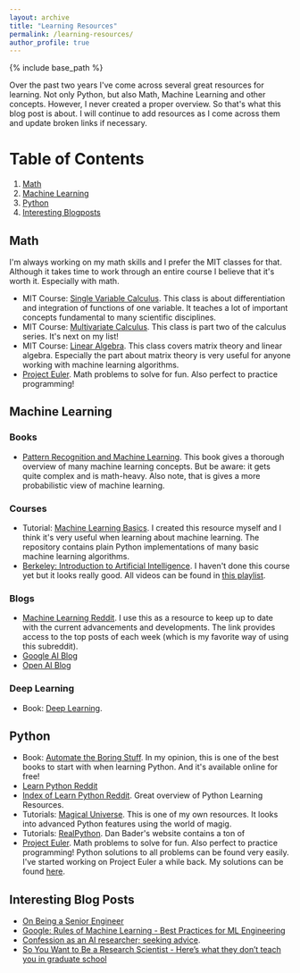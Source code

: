 ```yaml
---
layout: archive
title: "Learning Resources"
permalink: /learning-resources/
author_profile: true
---
```


{% include base_path %}

Over the past two years I've come across several great resources for learning. Not only Python, but also Math, Machine Learning and other concepts. However, I never created a proper overview. So that's what this blog post is about. I will continue to add resources as I come across them and update broken links if necessary.

# Table of Contents
1. [Math](#math)
2. [Machine Learning](#machine-learning)
3. [Python](#python)
4. [Interesting Blogposts](#interesting-blog-posts)


## Math
I'm always working on my math skills and I prefer the MIT classes for that. Although it takes time to work through an entire course I believe that it's worth it. Especially with math. 
- MIT Course: [Single Variable Calculus](https://ocw.mit.edu/courses/mathematics/18-01sc-single-variable-calculus-fall-2010/). This class is about differentiation and integration of functions of one variable. It teaches a lot of important concepts fundamental to many scientific disciplines.
- MIT Course: [Multivariate Calculus](https://ocw.mit.edu/courses/mathematics/18-02sc-multivariable-calculus-fall-2010/). This class is part two of the calculus series. It's next on my list!
- MIT Course: [Linear Algebra](https://ocw.mit.edu/courses/mathematics/18-06sc-linear-algebra-fall-2011/). This class covers matrix theory and linear algebra. Especially the part about matrix theory is very useful for anyone working with machine learning algorithms.
- [Project Euler](https://projecteuler.net/archives). Math problems to solve for fun. Also perfect to practice programming!


## Machine Learning

### Books
- [Pattern Recognition and Machine Learning](https://www.microsoft.com/en-us/research/uploads/prod/2006/01/Bishop-Pattern-Recognition-and-Machine-Learning-2006.pdf). This book gives a thorough overview of many machine learning concepts. But be aware: it gets quite complex and is math-heavy. Also note, that is gives a more probabilistic view of machine learning.

### Courses
- Tutorial: [Machine Learning Basics](https://github.com/zotroneneis/machine_learning_basics). I created this resource myself and I think it's very useful when learning about machine learning. The repository contains plain Python implementations of many basic machine learning algorithms.
- [Berkeley: Introduction to Artificial Intelligence](https://inst.eecs.berkeley.edu/~cs188/fa18/). I haven't done this course yet but it looks really good. All videos can be found in [this playlist](https://www.youtube.com/playlist?list=PL7k0r4t5c108AZRwfW-FhnkZ0sCKBChLH).

### Blogs
- [Machine Learning Reddit](https://www.reddit.com/r/MachineLearning/top/?sort=top&t=week). I use this as a resource to keep up to date with the current advancements and developments. The link provides access to the top posts of each week (which is my favorite way of using this subreddit).
- [Google AI Blog](https://ai.googleblog.com/)
- [Open AI Blog](https://blog.openai.com/)

### Deep Learning
- Book: [Deep Learning](http://www.deeplearningbook.org/). 


## Python
- Book: [Automate the Boring Stuff](https://automatetheboringstuff.com/). In my opinion, this is one of the best books to start with when learning Python. And it's available online for free! 
- [Learn Python Reddit](https://www.reddit.com/r/learnpython/)
- [Index of Learn Python Reddit](https://www.reddit.com/r/learnpython/wiki/index). Great overview of Python Learning Resources.
- Tutorials: [Magical Universe](https://github.com/zotroneneis/magical_universe). This is one of my own resources. It looks into advanced Python features using the world of magig.
- Tutorials: [RealPython](https://realpython.com/). Dan Bader's website contains a ton of 
- [Project Euler](https://projecteuler.net/archives). Math problems to solve for fun. Also perfect to practice programming! Python solutions to all problems can be found very easily. I've started working on Project Euler a while back. My solutions can be found [here](https://github.com/zotroneneis/ProjectEuler).

 
## Interesting Blog Posts
- [On Being a Senior Engineer](https://www.kitchensoap.com/2012/10/25/on-being-a-senior-engineer/)
- [Google: Rules of Machine Learning - Best Practices for ML Engineering](https://developers.google.com/machine-learning/guides/rules-of-ml/)
- [Confession as an AI researcher; seeking advice](https://www.reddit.com/r/MachineLearning/comments/73n9pm/d_confession_as_an_ai_researcher_seeking_advice/).
- [So You Want to Be a Research Scientist - Here’s what they don’t teach you in graduate school](https://medium.com/s/story/so-you-want-to-be-a-research-scientist-363c075d3d4c)


